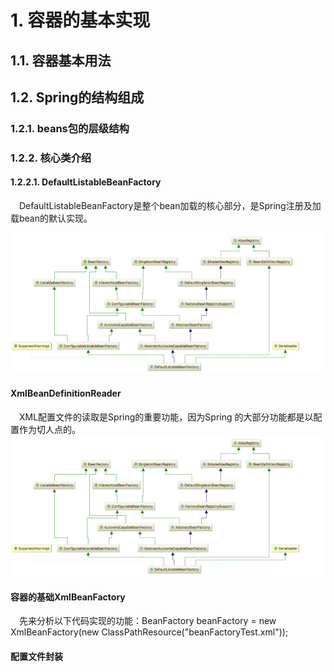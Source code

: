 # 1. 容器的基本实现
## 1.1. 容器基本用法
## 1.2. Spring的结构组成
### 1.2.1. beans包的层级结构
### 1.2.2. 核心类介绍
#### 1.2.2.1. DefaultListableBeanFactory
&emsp;DefaultListableBeanFactory是整个bean加载的核心部分，是Spring注册及加载bean的默认实现。

![](./DefaultListableBeanFactory.png)


#### XmlBeanDefinitionReader
&emsp;XML配置文件的读取是Spring的重要功能，因为Spring 的大部分功能都是以配置作为切人点的。
![](./DefaultListableBeanFactory.png)



#### 容器的基础XmlBeanFactory
&emsp;先来分析以下代码实现的功能：BeanFactory beanFactory = new XmlBeanFactory(new ClassPathResource("beanFactoryTest.xml"));


#### 配置文件封装